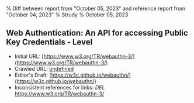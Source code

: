 % Diff between report from "October 05, 2023" and reference report from "October 04, 2023"
% Strudy
% October 05, 2023

## Web Authentication: An API for accessing Public Key Credentials - Level

- Initial URL: [https://www.w3.org/TR/webauthn-3/](https://www.w3.org/TR/webauthn-3/)
- Crawled URL: [undefined](undefined)
- Editor's Draft: [https://w3c.github.io/webauthn/](https://w3c.github.io/webauthn/)
- Inconsistent references for links: *DEL* https://www.w3.org/TR/webauthn-3/



